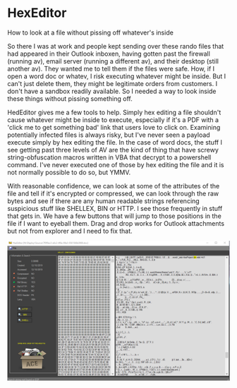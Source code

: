 # HexEditor
How to look at a file without pissing off whatever's inside

So there I was at work and people kept sending over these rando files that had appeared in their Outlook inboxen, having gotten past the firewall (running av), email server (running a different av), and their desktop (still another av). They wanted me to tell them if the files were safe. How, if I open a word doc or whatev, I risk executing whatever might be inside. But I can't just delete them, they might be legitimate orders from customers. I don't have a sandbox readily available. So I needed a way to look inside these things without pissing something off.

HedEditor gives me a few tools to help. Simply hex editing a file shouldn't cause whatever might be inside to execute, especially if it's a PDF with a 'click me to get something bad' link that users love to click on. Examining potentially infected files is always risky, but I've never seen a payload execute simply by hex editing the file. In the case of word docs, the stuff I see getting past three levels of AV are the kind of thing that have screwy string-obfuscation macros written in VBA that decrypt to a powershell command. I've never executed one of those by hex editing the file and it is not normally possible to do so, but YMMV.

With reasonable confidence, we can look at some of the attributes of the file and tell if it's encrypted or compressed, we can look through the raw bytes and see if there are any human readable strings referencing suspicious stuff like SHELLEX, BIN or HTTP. I see those frequently in stuff that gets in. We have a few buttons that will jump to those positions in the file if I want to eyeball them. Drag and drop works for Outlook attachments but not from explorer and I need to fix that.

<img src="HEdit.png" width="1155px"></img> 
